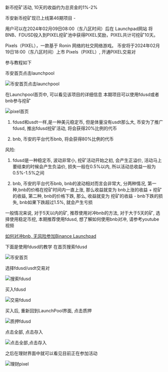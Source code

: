 新币挖矿活动, 10天的收益约为总资金的1%-2%

币安新币挖矿现已上线第46期项目 - 

用户可以在2024年02月09日08:00（东八区时间）后在 Launchpad网站 将BNB、FDUSD投入到PIXEL挖矿池中获得PIXEL奖励，PIXEL共计可挖矿10天。

Pixels（PIXEL），一款基于 Ronin 网络的社交网络游戏。 币安将于2024年02月19日18:00（东八区时间）上市 Pixels（PIXEL）, 开通PIXEL交易对

参与教程如下

币安首页点击launchpool
 
![币安首页点击launchpool](media/%E5%B8%81%E5%AE%89%E9%A6%96%E9%A1%B5%E7%82%B9%E5%87%BBlaunchpool.jpeg)

在Launchpool首页中, 可以看见该项目的详细信息
本期项目可以使用fdusd或者bnb参与挖矿



![pixel首页](media/pixel%E9%A6%96%E9%A1%B5.jpeg)


1. fdusd和usdt一样,是一种美元稳定币, 但是体量没有usdt那么大, 币安为了推广fdusd, 推出fdusd挖矿活动, 将会获得20%比例的代币

2. bnb, 币安的平台代币bnb, 将会获得80%比例的代币

风险: 

1. fdusd是一种稳定币, 波动非常小, 挖矿活动开始之初, 会产生正溢价, 活动马上要结束的时候会产生负溢价, 损失一般在0.5%以内, 所以活动总收益一般为0.5%-1.5%之间

2. bnb, 币安的平台代币bnb, bnb的波动相对而言会非常大, 分两种情况, 第一种,bnb的价格在挖矿时间内一直上涨, 那么收益就变为 bnb上涨的收益 + 挖矿的收益, 第二种, bnb的价格下跌, 那么, 收益就变为 挖矿的收益 - bnb下跌的损失, bnb如果下跌超过1.5%, 就会产生亏损

一般情况来说, 对于5天以内的矿, 推荐使用对冲bnb的方法, 对于大于5天的矿, 选择使用稳定币挖, 本期推荐使用fdusd, 想了解如何使用bnb对冲, 请参考youtube视频

[如何对冲bnb, 无风险参加Binance Launchpad](https://youtu.be/Q-_IV1RPV_M)

下面是使用fdusd的教学
在首页搜索fdusd

![币安首页](media/%E5%B8%81%E5%AE%89%E9%A6%96%E9%A1%B5.jpeg)

选择fdusd/usdt交易对

![搜索fdusd](media/%E6%90%9C%E7%B4%A2fdusd.jpeg)

买入fdusd

![交易fdusd](media/%E4%BA%A4%E6%98%93fdusd.jpeg)

买入后, 重新回到LaunchPool界面, 点击质押

![质押fdusd](media/%E8%B4%A8%E6%8A%BCfdusd.jpeg)

点击全部, 点击存入

![点击全部,点击存入](media/%E7%82%B9%E5%87%BB%E5%85%A8%E9%83%A8,%E7%82%B9%E5%87%BB%E5%AD%98%E5%85%A5.jpeg)

之后在理财界面中就可以看见目前正在参加活动

![理财pixel](media/%E7%90%86%E8%B4%A2pixel.jpeg)
